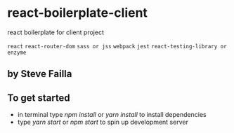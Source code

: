 # react-boilerplate-client

react boilerplate for client project 

`react` `react-router-dom` `sass or jss` `webpack` `jest` `react-testing-library or enzyme`

## by Steve Failla

## To get started
- in terminal type *npm install* or *yarn install* to install dependencies
- type *yarn start* or *npm start* to spin up development server
